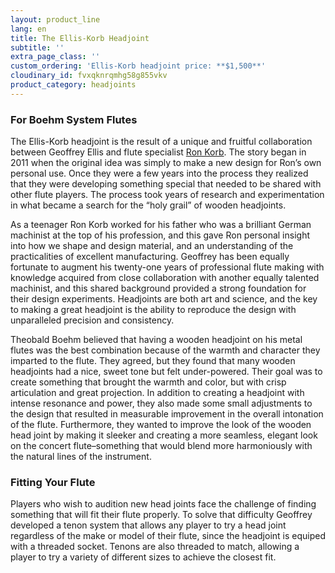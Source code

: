 ```yaml
---
layout: product_line
lang: en
title: The Ellis-Korb Headjoint
subtitle: ''
extra_page_class: ''
custom_ordering: 'Ellis-Korb headjoint price: **$1,500**'
cloudinary_id: fvxqknrqmhg58g855vkv
product_category: headjoints
---
```


### For Boehm System Flutes

The Ellis-Korb headjoint is the result of a unique and fruitful collaboration between Geoffrey Ellis and flute specialist [Ron Korb](http://www.ronkorb.com). The story began in 2011 when the original idea was simply to make a new design for Ron’s own personal use.  Once they were a few years into the process they realized that they were developing something special that needed to be shared with other flute players.  The process took years of research and experimentation in what became a search for the “holy grail” of wooden headjoints.  

As a teenager Ron Korb worked for his father who was a brilliant German machinist at the top of his profession, and this gave Ron personal insight into how we shape and design material, and an understanding of the practicalities of excellent manufacturing.   Geoffrey has been equally fortunate to augment his twenty-one years of professional flute making with knowledge acquired from close collaboration with another equally talented machinist, and this shared background provided a strong foundation for their design experiments.  Headjoints are both art and science, and the key to making a great headjoint is the ability to reproduce the design with unparalleled precision and consistency.

Theobald Boehm believed that having a wooden headjoint on his metal flutes was the best combination because of the warmth and character they imparted to the flute.  They agreed, but they found that many wooden headjoints had a nice, sweet tone but felt under-powered.  Their goal was to create something that brought the warmth and color, but with crisp articulation and great projection.  In addition to creating a headjoint with intense resonance and power, they also made some small adjustments to the design that resulted in measurable improvement in the overall intonation of the flute.  Furthermore, they wanted to improve the look of the wooden head joint by making it sleeker and creating a more seamless,  elegant look on the concert flute–something that would blend more harmoniously with the natural lines of the instrument.

### Fitting Your Flute

Players who wish to audition new head joints face the challenge of finding something that will fit their flute properly.  To solve that difficulty Geoffrey developed a tenon system that allows any player to try a head joint regardless of the make or model of their flute, since the headjoint is equiped with a threaded socket.  Tenons are also threaded to match, allowing a player to try a variety of different sizes to achieve the closest fit.

